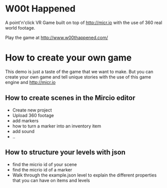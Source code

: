 # W00t Happened
A point'n'click VR Game built on top of http://micr.io with the use of 360 real world footage.

Play the game at http://www.w00thappened.com/

# How to create your own game
This demo is just a taste of the game that we want to make.
But you can create your own game and tell unique stories with the use of this game engine and http://micr.io

## How to create scenes in the Mircio editor
- Create new project
- Upload 360 footage
- add markers
- how to turn a marker into an inventory item
- add sound
- ..

## How to structure your levels with json
- find the micrio id of your scene
- find the micrio id of a marker
- Walk through the example.json level to explain the different properties that you can have on items and levels
